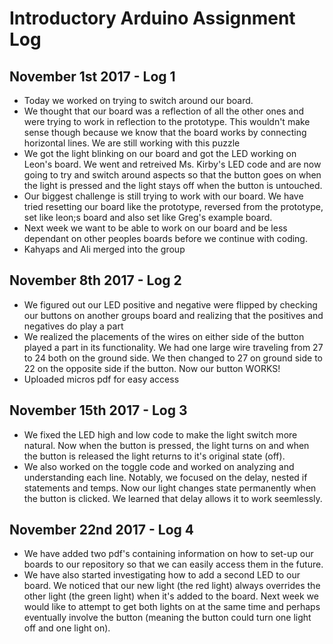 # Introductory Arduino Assignment Log

## November 1st 2017 - Log 1 
* Today we worked on trying to switch around our board. 
* We thought that our board was a reflection of all the other ones and were trying to work in reflection to the prototype. This wouldn't make sense though because we know that the board works by connecting horizontal lines. We are still working with this puzzle
* We got the light blinking on our board and got the LED working on Leon's board. We went and retreived Ms. Kirby's LED code and are now going to try and switch around aspects so that the button goes on when the light is pressed and the light stays off when the button is untouched. 
* Our biggest challenge is still trying to work with our board. We have tried resetting our board like the prototype, reversed from the prototype, set like leon;s board and also set like Greg's example board.
* Next week we want to be able to work on our board and be less dependant on other peoples boards before we continue with coding.
* Kahyaps and Ali merged into the group

## November 8th 2017 - Log 2
* We figured out our LED positive and negative were flipped by checking our buttons on another groups board and realizing that the positives and negatives do play a part
* We realized the placements of the wires on either side of the button played a part in its functionality. We had one large wire traveling from 27 to 24 both on the ground side. We then changed to 27 on ground side to 22 on the opposite side if the button. Now our button WORKS!
* Uploaded micros pdf for easy access

## November 15th 2017 - Log 3
* We fixed the LED high and low code to make the light switch more natural. Now when the button is pressed, the light turns on and when the button is released the light returns to it's original state (off).
* We also worked on the toggle code and worked on analyzing and understanding each line. Notably, we focused on the delay, nested if statements and temps. Now our light changes state permanently when the button is clicked. We learned that delay allows it to work seemlessly. 

## November 22nd 2017 - Log 4
* We have added two pdf's containing information on how to set-up our boards to our repository so that we can easily access them in the future.
* We have also started investigating how to add a second LED to our board. We noticed that our new light (the red light) always overrides the other light (the green light) when it's added to the board. Next week we would like to attempt to get both lights on at the same time and perhaps eventually involve the button (meaning the button could turn one light off and one light on).
